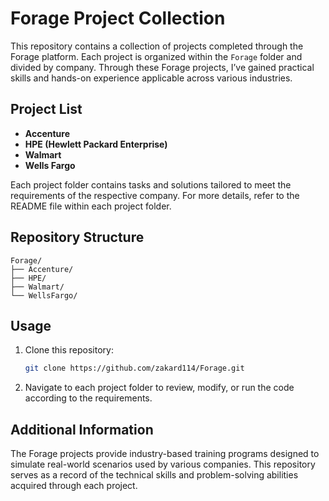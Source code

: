 # Forage Project Collection

This repository contains a collection of projects completed through the Forage platform. Each project is organized within the `Forage` folder and divided by company. Through these Forage projects, I’ve gained practical skills and hands-on experience applicable across various industries.

## Project List

- **Accenture**
- **HPE (Hewlett Packard Enterprise)**
- **Walmart**
- **Wells Fargo**

Each project folder contains tasks and solutions tailored to meet the requirements of the respective company. For more details, refer to the README file within each project folder.

## Repository Structure

```plaintext
Forage/
├── Accenture/
├── HPE/
├── Walmart/
└── WellsFargo/
```

## Usage

1. Clone this repository:
   ```bash
   git clone https://github.com/zakard114/Forage.git
   ```

2. Navigate to each project folder to review, modify, or run the code according to the requirements.


## Additional Information

The Forage projects provide industry-based training programs designed to simulate real-world scenarios used by various companies. This repository serves as a record of the technical skills and problem-solving abilities acquired through each project.


